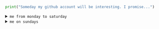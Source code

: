 
```python
print("Someday my github account will be interesting. I promise...")
```

<details>
<summary><code>me from monday to saturday</code></summary>
<center>
    <img src="https://media.giphy.com/media/zOvBKUUEERdNm/giphy.gif" />
    </a>
</center>
</details>

<details>
<summary><code>me on sundays</code></summary>
<center>
    <img src="https://media.giphy.com/media/ySpxjJmsq9gsw/giphy.gif" />
    </a>
</center>
</details>
